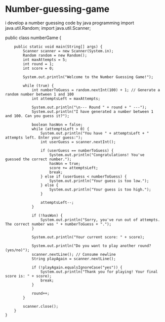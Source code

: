 # Number-guessing-game
i develop a number guessing code by java programming
import java.util.Random;
import java.util.Scanner;

public class numberGame {

        public static void main(String[] args) {
            Scanner scanner = new Scanner(System.in);
            Random random = new Random();
            int maxAttempts = 5;
            int round = 1;
            int score = 0;

            System.out.println("Welcome to the Number Guessing Game!");

            while (true) {
                int numberToGuess = random.nextInt(100) + 1; // Generate a random number between 1 and 100
                int attemptsLeft = maxAttempts;

                System.out.println("\n--- Round " + round + " ---");
                System.out.println("I have generated a number between 1 and 100. Can you guess it?");

                boolean hasWon = false;
                while (attemptsLeft > 0) {
                    System.out.println("You have " + attemptsLeft + " attempts left. Enter your guess:");
                    int userGuess = scanner.nextInt();

                    if (userGuess == numberToGuess) {
                        System.out.println("Congratulations! You've guessed the correct number.");
                        hasWon = true;
                        score += attemptsLeft;
                        break;
                    } else if (userGuess < numberToGuess) {
                        System.out.println("Your guess is too low.");
                    } else {
                        System.out.println("Your guess is too high.");
                    }

                    attemptsLeft--;
                }

                if (!hasWon) {
                    System.out.println("Sorry, you've run out of attempts. The correct number was " + numberToGuess + ".");
                }

                System.out.println("Your current score: " + score);

                System.out.println("Do you want to play another round? (yes/no)");
                scanner.nextLine(); // Consume newline
                String playAgain = scanner.nextLine();

                if (!playAgain.equalsIgnoreCase("yes")) {
                    System.out.println("Thank you for playing! Your final score is: " + score);
                    break;
                }

                round++;
            }

            scanner.close();
        }
    }


